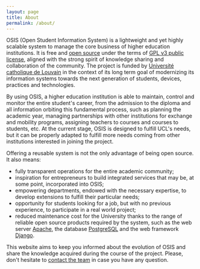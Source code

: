 ```yaml
---
layout: page
title: About
permalink: /about/
---
```


OSIS (Open Student Information System) is a lightweight and yet highly scalable system to manage the core business of higher education institutions. It is free and [open source](https://github.com/uclouvain/osis-louvain) under the terms of [GPL v3 public license](http://www.gnu.org/licenses/gpl-3.0.en.html), aligned with the strong spirit of knowledge sharing and collaboration of the community. The project is funded by [Université catholique de Louvain](http://uclouvain.be/index.html) in the context of its long term goal of modernizing its information systems towards the next generation of students, devices, practices and technologies.

By using OSIS, a higher education institution is able to maintain, control and monitor the entire student's career, from the admission to the diploma and all information orbiting this fundamental process, such as planning the academic year, managing partnerships with other institutions for exchange and mobility programs, assigning teachers to courses and courses to students, etc. At the current stage, OSIS is designed to fulfill UCL's needs, but it can be properly adapted to fulfill more needs coming from other institutions interested in joining the project.

Offering a reusable system is not the only advantage of being open source. It also means:

- fully transparent operations for the entire academic community;
- inspiration for entrepreneurs to build integrated services that may be, at some point, incorporated into OSIS;
- empowering departments, endowed with the necessary expertise, to develop extensions to fulfill their particular needs;
- opportunity for students looking for a job, but with no previous experience, to participate in a real world project;
- reduced maintenance cost for the University thanks to the range of reliable open source products required by the system, such as the web server [Apache](https://httpd.apache.org), the database [PostgreSQL](http://www.postgresql.org) and the web framework [Django](https://www.djangoproject.com).

This website aims to keep you informed about the evolution of OSIS and share the knowledge acquired during the course of the project. Please, don't hesitate to [contact the team](https://github.com/uclouvain/osis-louvain/issues) in case you have any question.
